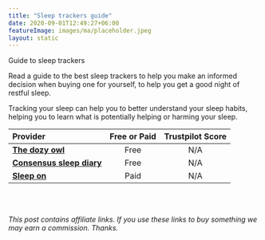 ```yaml
---
title: "Sleep trackers guide"
date: 2020-09-01T12:49:27+06:00
featureImage: images/ma/placeholder.jpeg
layout: static
---
```


Guide to sleep trackers

Read a guide to the best sleep trackers to help you make an informed decision when buying one for yourself, to help you get a good night of restful sleep.

Tracking your sleep can help you to better understand your sleep habits, helping you to learn what is potentially helping or harming your sleep.

| Provider      | Free or Paid  |  Trustpilot Score  |
| :-----------          | :--------------:      |  :--------------:         |
| [**The dozy owl**](https://thedozyowl.co.uk/sleep-trackers/) | Free | N/A
| [**Consensus sleep diary**](https://consensussleepdiary.com/) | Free | N/A
| [**Sleep on**](https://shop.sleepon.us/collections/sleepon-family/products/go2sleep-ai-powered-device-for-restful-sleep) | Paid | N/A
  

<br/><br/>

*This post contains affiliate links. If you use these links to buy something we may
earn a commission. Thanks.*






